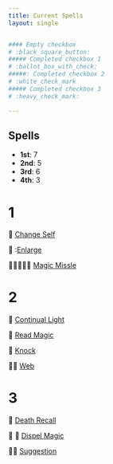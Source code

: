 ```yaml
---
title: Current Spells
layout: single


#### Empty checkbox   
# :black_square_button: 
##### Completed checkbox 1   
# :ballot_box_with_check: 
#####: Completed checkbox 2    
# :white_check_mark
##### Completed checkbox 3  
# :heavy_check_mark: 

---
```


## Spells

- **1st**: 7
- **2nd**: 5
- **3rd**:  6
- **4th**: 3

# 1

:black_square_button: [Change Self](https://scottjbennett.com/toee/spells/#change-self) 

:black_square_button: :[Enlarge](https://scottjbennett.com/toee/spells/#enlarge)

:black_square_button::black_square_button::black_square_button::black_square_button::black_square_button: [Magic Missle](https://scottjbennett.com/toee/spells/#magic-missile)   

# 2

:black_square_button:  [Continual Light](https://scottjbennett.com/toee/spells/#continual-light)

:black_square_button:  [Read Magic](https://scottjbennett.com/toee/spells/#read-magic)

:black_square_button: [Knock](https://scottjbennett.com/toee/spells/#knock)

:black_square_button::black_square_button: [Web](https://scottjbennett.com/toee/spells/#web)

# 3

:black_square_button: [Death Recall](https://scottjbennett.com/toee/spells/#death-recall)

:black_square_button: :black_square_button:  [Dispel Magic](https://scottjbennett.com/toee/spells/#dispel-magic)

:black_square_button::black_square_button:  [Suggestion](https://scottjbennett.com/toee/spells/#suggestion) 